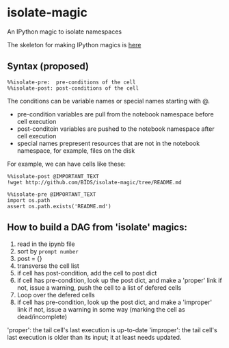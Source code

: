 isolate-magic
=============

An IPython magic to isolate namespaces

The skeleton for making IPython magics is [here](http://ipython.org/ipython-doc/dev/config/custommagics.html#defining-magics)

Syntax (proposed)
----------
```
%%isolate-pre:  pre-conditions of the cell
%%isolate-post: post-conditions of the cell
```

The conditions can be variable names or special names starting with @.
  * pre-condition variables are pull from the notebook namespace before cell execution
  * post-conditoin variables are pushed to the notebook namespace after cell execution
  * special names prepresent resources that are not in the notebook namespace, for example, files on the disk
  
For example, we can have cells like these:

```
%%isolate-post @IMPORTANT_TEXT
!wget http://github.com/BIDS/isolate-magic/tree/README.md
```

```
%%isolate-pre @IMPORTANT_TEXT
import os.path
assert os.path.exists('README.md')
```


How to build a DAG from 'isolate' magics:
--------------------
 1. read in the ipynb file
 2. sort by `prompt number`
 3. post = {}
 4. transverse the cell list
   1. if cell has post-condition, add the cell to post dict
   2. if cell has pre-condition, look up the post dict, and make a 'proper' link
      if not, issue a warning, push the cell to a list of defered cells
 5. Loop over the defered cells
   1. if cell has pre-condition, look up the post dict, and make a 'improper' link
      if not, issue a warning in some way (marking the cell as dead/incomplete)

 'proper': the tail cell's last execution is up-to-date
 'improper': the tail cell's last execution is older than its input; it at least needs updated.
